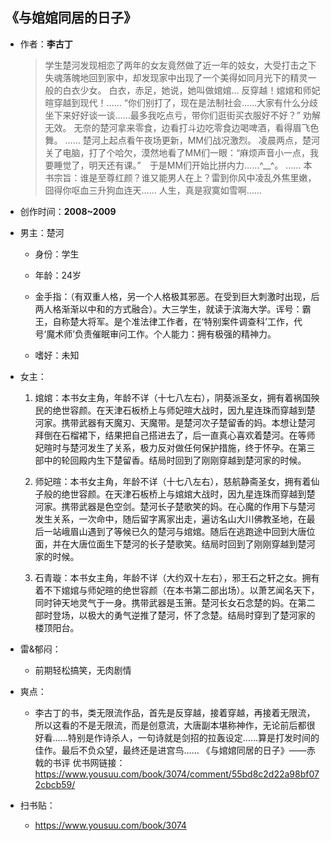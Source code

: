 ## 《与婠婠同居的日子》

- 作者：**李古丁**
  
    > 学生楚河发现相恋了两年的女友竟然做了近一年的妓女，大受打击之下失魂落魄地回到家中，却发现家中出现了一个美得如同月光下的精灵一般的白衣少女。
    白衣，赤足，她说，她叫做婠婠…
    反穿越！婠婠和师妃暄穿越到现代！……
    “你们别打了，现在是法制社会……大家有什么分歧坐下来好好谈一谈……最多我吃点亏，带你们逛街买衣服好不好？”
    劝解无效。
    无奈的楚河拿来零食，边看打斗边吃零食边喝啤酒，看得眉飞色舞。
    ……
    楚河上起点看午夜场更新，MM们战况激烈。
    凌晨两点，楚河关了电脑，打了个哈欠，漠然地看了MM们一眼：“麻烦声音小一点，我要睡觉了，明天还有课。”　于是MM们开始比拼内力……^__^。
    ……
    本书宗旨：谁是至尊红颜？谁又能男人在上？雷到你风中凌乱外焦里嫩，囧得你呕血三升狗血连天……
    人生，真是寂寞如雪啊……

- 创作时间：**2008~2009**

- 男主：楚河

  * 身份：学生
  
  * 年龄：24岁
  * 金手指：（有双重人格，另一个人格极其邪恶。在受到巨大刺激时出现，后两人格渐渐以中和的方式融合）。大三学生，就读于滨海大学。诨号：霸王，自称楚大将军。是个准法律工作者，在‘特别案件调查科’工作，代号‘魔术师’负责催眠审问工作。个人能力：拥有极强的精神力。
  * 嗜好：未知

- 女主：

  1. 婠婠：本书女主角，年龄不详（十七八左右），阴葵派圣女，拥有着祸国殃民的绝世容颜。在天津石板桥上与师妃暄大战时，因九星连珠而穿越到楚河家。携带武器有天魔刃、天魔带。是楚河次子楚留香的妈。本想让楚河拜倒在石榴裙下，结果把自己搭进去了，后一直真心喜欢着楚河。在等师妃暄时与楚河发生了关系，极力反对做任何保护措施，终于怀孕。在第三部中的轮回殿内生下楚留香。结局时回到了刚刚穿越到楚河家的时候。

  2. 师妃暄：本书女主角，年龄不详（十七八左右），慈航静斋圣女，拥有着仙子般的绝世容颜。在天津石板桥上与婠婠大战时，因九星连珠而穿越到楚河家。携带武器是色空剑。楚河长子楚歌笑的妈。在心魔的作用下与楚河发生关系，一次命中，随后留字离家出走，遍访名山大川佛教圣地，在最后一站峨眉山遇到了等候已久的楚河与婠婠。随后在逃跑途中回到大唐位面，并在大唐位面生下楚河的长子楚歌笑。结局时回到了刚刚穿越到楚河家的时候。
  3. 石青璇：本书女主角，年龄不详（大约双十左右），邪王石之轩之女。拥有着不下婠婠与师妃暄的绝世容颜（在本书第二部出场）。以萧艺闻名天下，同时钟天地灵气于一身。携带武器是玉箫。楚河长女石念楚的妈。在第二部时登场，以极大的勇气逆推了楚河，怀了念楚。结局时穿到了楚河家的楼顶阳台。

- 雷&郁闷：

  * 前期轻松搞笑，无肉剧情

- 爽点：
  
  * 李古丁的书，类无限流作品，首先是反穿越，接着穿越，再接着无限流，所以这看的不是无限流，而是创意流，大唐副本堪称神作，无论前后都很好看……特别是作诗杀人，一句诗就是剑招的拉轰设定……算是打发时间的佳作。最后不负众望，最终还是进宫鸟……
  《与婠婠同居的日子》——赤戟的书评
  优书网链接：https://www.yousuu.com/book/3074/comment/55bd8c2d22a98bf072cbcb59/

- 扫书贴：
  
  * <https://www.yousuu.com/book/3074>
